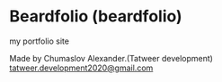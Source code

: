 # Beardfolio (beardfolio)

my portfolio site

Made by Chumaslov Alexander.(Tatweer development)
tatweer.development2020@gmail.com
